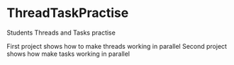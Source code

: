 # ThreadTaskPractise
Students Threads and Tasks practise 

First project shows how to make threads working in parallel
Second project shows how make tasks working in parallel
